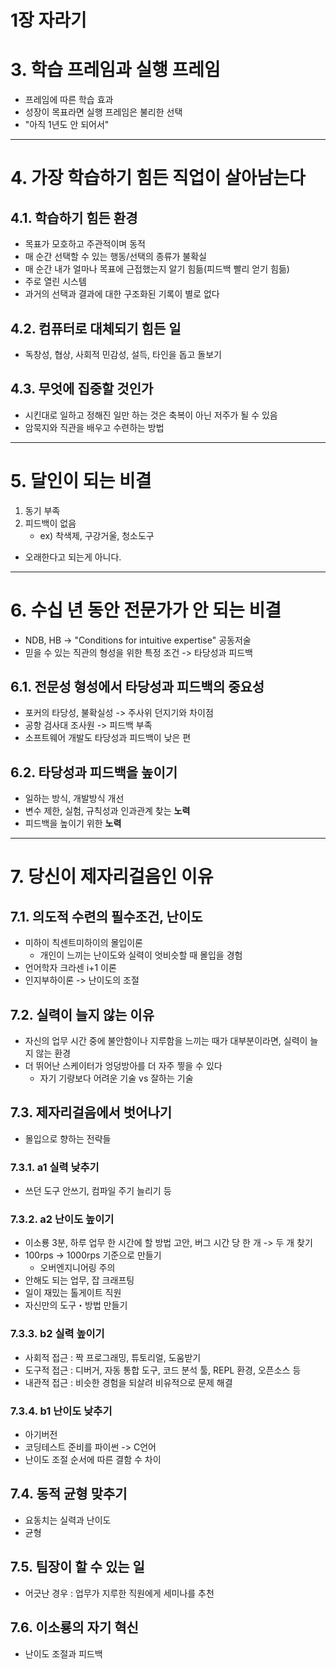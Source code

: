 1장 자라기
==========
# 3. 학습 프레임과 실행 프레임
- 프레임에 따른 학습 효과
- 성장이 목표라면 실행 프레임은 불리한 선택
- "아직 1년도 안 되어서"
***
# 4. 가장 학습하기 힘든 직업이 살아남는다
## 4.1. 학습하기 힘든 환경
- 목표가 모호하고 주관적이며 동적
- 매 순간 선택할 수 있는 행동/선택의 종류가 불확실
- 매 순간 내가 얼마나 목표에 근접했는지 알기 힘듦(피드백 빨리 얻기 힘듦)
- 주로 열린 시스템
- 과거의 선택과 결과에 대한 구조화된 기록이 별로 없다
## 4.2. 컴퓨터로 대체되기 힘든 일
- 독창성, 협상, 사회적 민감성, 설득, 타인을 돕고 돌보기
## 4.3. 무엇에 집중할 것인가
- 시킨대로 일하고 정해진 일만 하는 것은 축복이 아닌 저주가 될 수 있음
- 암묵지와 직관을 배우고 수련하는 방법
***

# 5. 달인이 되는 비결
1. 동기 부족
2. 피드백이 없음
    - ex) 착색제, 구강거울, 청소도구
- 오래한다고 되는게 아니다.
***

# 6. 수십 년 동안 전문가가 안 되는 비결
- NDB, HB -> "Conditions for intuitive expertise" 공동저술
- 믿을 수 있는 직관의 형성을 위한 특정 조건 -> 타당성과 피드백
## 6.1. 전문성 형성에서 타당성과 피드백의 중요성
- 포커의 타당성, 불확실성 -> 주사위 던지기와 차이점
- 공항 검사대 조사원 -> 피드백 부족
- 소프트웨어 개발도 타당성과 피드백이 낮은 편
## 6.2. 타당성과 피드백을 높이기
- 일하는 방식, 개발방식 개선
- 변수 제한, 실험, 규칙성과 인과관계 찾는 **노력**
- 피드백을 높이기 위한 **노력**
***

# 7. 당신이 제자리걸음인 이유
## 7.1. 의도적 수련의 필수조건, 난이도
- 미하이 칙센트미하이의 몰입이론
    - 개인이 느끼는 난이도와 실력이 엇비슷할 때 몰입을 경험
- 언어학자 크라센 i+1 이론
- 인지부하이론 -> 난이도의 조절
## 7.2. 실력이 늘지 않는 이유
- 자신의 업무 시간 중에 불안함이나 지루함을 느끼는 때가 대부분이라면, 실력이 늘지 않는 환경
- 더 뛰어난 스케이터가 엉덩방아를 더 자주 찧을 수 있다
    - 자기 기량보다 어려운 기술 vs 잘하는 기술
## 7.3. 제자리걸음에서 벗어나기
- 몰입으로 향하는 전략들
### 7.3.1. a1 실력 낮추기
- 쓰던 도구 안쓰기, 컴파일 주기 늘리기 등
### 7.3.2. a2 난이도 높이기 
- 이소룡 3분, 하루 업무 한 시간에 할 방법 고안, 버그 시간 당 한 개 -> 두 개 찾기
- 100rps -> 1000rps 기준으로 만들기
    - 오버엔지니어링 주의
- 안해도 되는 업무, 잡 크래프팅
- 일이 재밌는 톨게이트 직원
- 자신만의 도구・방법 만들기
### 7.3.3. b2 실력 높이기
- 사회적 접근 : 짝 프로그래밍, 튜토리얼, 도움받기
- 도구적 접근 : 디버거, 자동 통합 도구, 코드 분석 툴, REPL 환경, 오픈소스 등
- 내관적 접근 : 비슷한 경험을 되살려 비유적으로 문제 해결

### 7.3.4. b1 난이도 낮추기
- 아기버전 
- 코딩테스트 준비를 파이썬 -> C언어
- 난이도 조절 순서에 따른 결함 수 차이
## 7.4. 동적 균형 맞추기
- 요동치는 실력과 난이도
- 균형
## 7.5. 팀장이 할 수 있는 일
- 어긋난 경우 : 업무가 지루한 직원에게 세미나를 추천
## 7.6. 이소룡의 자기 혁신
- 난이도 조절과 피드백